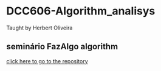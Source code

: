 # DCC606-Algorithm_analisys
 Taught by Herbert Oliveira


## seminário FazAlgo algorithm
[click here to go to the repository](https://github.com/GuilhermeBn198/GuilhermeLPB_FazAlgo_AA_RR_2023-1)